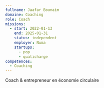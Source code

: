 ```yaml
---
fullname: Jaafar Bounaim
domaine: Coaching
role: Coach
missions:
  - start: 2022-01-13
    end: 2025-01-31
    status: independent
    employer: Numa
    startups:
      - pop
      - qualicharge
competences:
  - Coaching
---
```

Coach & entrepreneur en économie circulaire